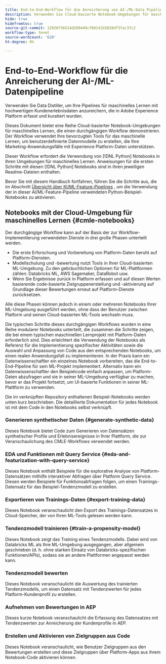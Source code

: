 ```yaml
---
title: End-to-End-Workflow für die Anreicherung von AI-/ML-Data Pipeline
description: Verwenden Sie Cloud-basierte Notebook-Umgebungen für maschinelles Lernen, um eine Schulung zu erstellen und ein Tendenzmodell zu bewerten, das Abonnementkonversionen aus Adobe Experience Platform-Daten vorhersagt.
hide: true
hidefromtoc: true
source-git-commit: 12926f36514d289449cf0d141b5828df3fac37c2
workflow-type: tm+mt
source-wordcount: '620'
ht-degree: 0%

---
```


<!-- 
title: Cloud Machine Learning Environment Notebooks
Cloud machine learning environment notebooks
Old title: 
# AI/ML data pipeline enrichment end-to-end workflow
-->

# End-to-End-Workflow für die Anreicherung der AI-/ML-Datenpipeline

Verwenden Sie Data Distiller, um Ihre Pipelines für maschinelles Lernen mit hochwertigen Kundenerlebnisdaten anzureichern, die in Adobe Experience Platform erfasst und kuratiert wurden.

Dieses Dokument bietet eine Reihe Cloud-basierter Notebook-Umgebungen für maschinelles Lernen, die einen durchgängigen Workflow demonstrieren. Der Workflow verwendet Ihre bevorzugten Tools für das maschinelle Lernen, um benutzerdefinierte Datenmodelle zu erstellen, die Ihre Marketing-Anwendungsfälle mit Experience Platform-Daten unterstützen.

Dieser Workflow erfordert die Verwendung von [!DNL Python] Notebooks in Ihren Umgebungen für maschinelles Lernen. Anweisungen für die ersten Schritte mit diesen [!DNL Python] Notebooks sind in ihren jeweiligen Readme-Dateien enthalten.

Bevor Sie mit diesem Handbuch fortfahren, führen Sie die Schritte aus, die im Abschnitt [Übersicht über KI/ML-Feature-Pipelines](./overview.md) , um die Verwendung der in dieser AI/ML-Feature-Pipeline verwendeten Python-Beispiel-Notebooks zu aktivieren.

## Notebooks mit der Cloud-Umgebung für maschinelles Lernen {#cmle-notebooks}

Der durchgängige Workflow kann auf der Basis der zur Workflow-Implementierung verwendeten Dienste in drei große Phasen unterteilt werden.

- Die erste Erforschung und Vorbereitung von Platform-Daten beruht auf Platform-Diensten.
- Modellschulung und -bewertung nutzt Tools in Ihrer Cloud-basierten ML-Umgebung. Zu den gebräuchlichen Optionen für ML-Plattformen zählen: Databricks ML, AWS Sagemaker, DataRobot usw.
- Wenn Sie Ergebnisse zurück in Platform erfassen und auf diesen Werten basierende code-basierte Zielgruppenerstellung und -aktivierung auf Grundlage dieser Bewertungen erneut auf Platform-Dienste zurücksetzen.

Alle diese Phasen können jedoch in einem oder mehreren Notebooks Ihrer ML-Umgebung ausgeführt werden, ohne dass der Benutzer zwischen Platform und seinen Cloud-basierten ML-Tools wechseln muss.

Die typischen Schritte dieses durchgängigen Workflows wurden in eine Reihe modularer Notebooks unterteilt, die zusammen die Schritte zeigen, die bei einem typischen maschinellen Lernprojekt mit Platform-Daten erforderlich sind. Dies erleichtert die Verwendung der Notebooks als Referenz für die Implementierung spezifischer Aktivitäten sowie die Auswahl und Anpassung von Code aus den entsprechenden Notebooks, um einen realen Anwendungsfall zu implementieren. In der Praxis kann ein Datenwissenschaftler ein einzelnes Notebook vorbereiten, das die End-to-End-Pipeline für sein ML-Projekt implementiert. Alternativ kann ein Datenwissenschaftler den Beispielcode einfach anpassen, um Platform-Daten abzufragen und sie in seiner ML-Umgebung verfügbar zu machen, bevor er das Projekt fortsetzt, um UI-basierte Funktionen in seiner ML-Plattform zu verwenden.

Die im verknüpften Repository enthaltenen Beispiel-Notebooks werden unten kurz beschrieben. Die detaillierte Dokumentation für jedes Notebook ist mit dem Code in den Notebooks selbst verknüpft.

<!-- Below is the meat - the how to (but without links or details) -->

### Generieren synthetischer Daten {#generate-synthetic-data}

Dieses Notebook bietet Code zum Generieren von Datensätzen synthetischer Profile und Erlebnisereignisse in Ihrer Plattform, die zur Veranschaulichung des CMLE-Workflows verwendet werden.

### EDA und Funktionen mit Query Service {#eda-and-featurization-with-query-service}

Dieses Notebook enthält Beispiele für die explorative Analyse von Platform-Datensätzen mithilfe interaktiver Abfragen über Platform Query Service. Diesen werden Beispiele für Funktionsabfragen folgen, um einen Trainings-Datensatz für das Beispiel-Tendenzmodell zu erstellen.

### Exportieren von Trainings-Daten {#export-training-data}

Dieses Notebook veranschaulicht den Export des Trainings-Datensatzes in Cloud-Speicher, der von Ihren ML-Tools gelesen werden kann.

### Tendenzmodell trainieren {#train-a-propensity-model}

Dieses Notebook zeigt das Training eines Tendenzmodells. Dabei wird von Databricks ML als Ihre ML-Umgebung ausgegangen, aber allgemein geschrieben (d. h. ohne starken Einsatz von Databricks-spezifischen Funktionen/APIs), sodass sie an andere Plattformen angepasst werden kann.

### Tendenzmodell bewerten

Dieses Notebook veranschaulicht die Auswertung des trainierten Tendenzmodells, um einen Datensatz mit Tendenzwerten für jedes Platform-Kundenprofil zu erstellen.

### Aufnehmen von Bewertungen in AEP

Dieses kurze Notebook veranschaulicht die Erfassung des Datensatzes mit Tendenzwerten zur Anreicherung der Kundenprofile in AEP.

### Erstellen und Aktivieren von Zielgruppen aus Code

Dieses Notebook veranschaulicht, wie Benutzer Zielgruppen aus den Bewertungen erstellen und diese Zielgruppen über Platform-Apps aus ihrem Notebook-Code aktivieren können.
